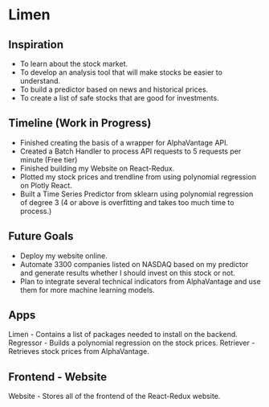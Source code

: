 # Limen
## Inspiration
 - To learn about the stock market.
 - To develop an analysis tool that will make stocks be easier to understand.
 - To build a predictor based on news and historical prices.
 - To create a list of safe stocks that are good for investments.

## Timeline (Work in Progress)
 - Finished creating the basis of a wrapper for AlphaVantage API.
 - Created a Batch Handler to process API requests to 5 requests per minute (Free tier)
 - Finished building my Website on React-Redux.
 - Plotted my stock prices and trendline from using polynomial regression on Plotly React.
 - Built a Time Series Predictor from sklearn using polynomial regression of degree 3 (4 or above is overfitting and takes too much time to process.)

## Future Goals
 - Deploy my website online.
 - Automate 3300 companies listed on NASDAQ based on my predictor and generate results whether I should invest on this stock or not.
 - Plan to integrate several technical indicators from AlphaVantage and use them for more machine learning models.

## Apps
  Limen - Contains a list of packages needed to install on the backend.
  Regressor - Builds a polynomial regression on the stock prices.
  Retriever - Retrieves stock prices from AlphaVantage.

## Frontend - Website
  Website - Stores all of the frontend of the React-Redux website.
